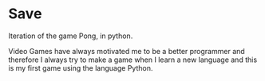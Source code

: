 # Save
Iteration of the game Pong, in python.

Video Games have always motivated me to be a better programmer and therefore I always try to make a game when I learn a new language and this is my first game using the language Python.
